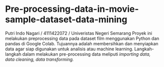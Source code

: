# Pre-processing-data-in-movie-sample-dataset-data-mining
Putri Indo Nagari / 4111422072 / Univeristas Negeri Semarang
Proyek ini melakukan preprocessing data pada dataset film menggunakan Python dan pandas di Google Colab. Tujuannya adalah membersihkan dan menyiapkan data agar siap digunakan untuk analisis atau machine learning. Langkah-langkah dalam melakukan pre-processing data meliputi _importing data, data cleaning, data transforming._ 
